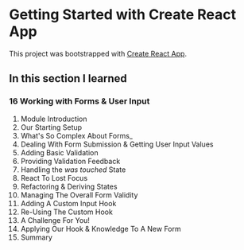 # Getting Started with Create React App

This project was bootstrapped with [Create React App](https://github.com/facebook/create-react-app).

## In this section I learned
### 16 Working with Forms & User Input
1. Module Introduction <br>
2. Our Starting Setup <br>
3. What's So Complex About Forms_ <br>
4. Dealing With Form Submission & Getting User Input Values <br>
5. Adding Basic Validation <br>
6. Providing Validation Feedback <br>
7. Handling the _was touched_ State <br>
8. React To Lost Focus <br>
9. Refactoring & Deriving States <br>
10. Managing The Overall Form Validity <br>
11. Adding A Custom Input Hook <br>
12. Re-Using The Custom Hook <br>
13. A Challenge For You! <br>
14. Applying Our Hook & Knowledge To A New Form <br>
15. Summary <br>
